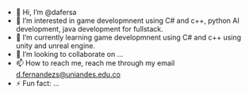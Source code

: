 - 👋 Hi, I’m @dafersa
- 👀 I’m interested in game developmnent using C# and c++, python AI development, java development for fullstack. 
- 🌱 I’m currently learning game developmnent using C# and c++ using unity and unreal engine. 
- 💞️ I’m looking to collaborate on ...
- 📫 How to reach me, reach me through my email d.fernandezs@uniandes.edu.co
- ⚡ Fun fact: ...

<!---
dafersa/dafersa is a ✨ special ✨ repository because its `README.md` (this file) appears on your GitHub profile.
You can click the Preview link to take a look at your changes.
--->

